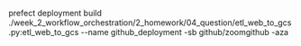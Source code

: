 prefect deployment build ./week_2_workflow_orchestration/2_homework/04_question/etl_web_to_gcs.py:etl_web_to_gcs --name github_deployment -sb github/zoomgithub -aza